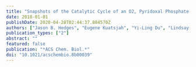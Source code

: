 ```yaml
---
title: "Snapshots of the Catalytic Cycle of an O2, Pyridoxal Phosphate-Dependent Hydroxylase"
date: 2018-01-01
publishDate: 2020-04-28T02:44:37.884570Z
authors: ["Jason B. Hedges", "Eugene Kuatsjah", "Yi-Ling Du", "Lindsay D. Eltis", "Katherine S. Ryan"]
publication_types: ["2"]
abstract: ""
featured: false
publication: "*ACS Chem. Biol.*"
doi: "10.1021/acschembio.8b00039"
---
```


